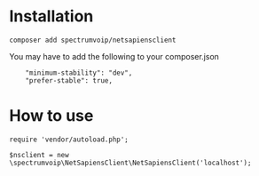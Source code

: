 
# Installation

```
composer add spectrumvoip/netsapiensclient
```

You may have to add the following to your composer.json

```
    "minimum-stability": "dev",
    "prefer-stable": true,
```

# How to use

```
require 'vendor/autoload.php';

$nsclient = new \spectrumvoip\NetSapiensClient\NetSapiensClient('localhost');
```
